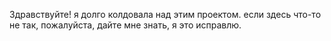 Здравствуйте! я долго колдовала над этим проектом. если здесь что-то не так, пожалуйста, дайте мне знать, я это исправлю.
